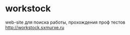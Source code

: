 # <h1>workstock</h1>
 web-site для поиска работы, прохождения проф тестов<br>
 http://workstock.sxmurxe.ru
